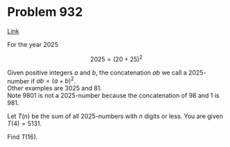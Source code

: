 # Problem 932

[Link](https://projecteuler.net/problem=932)

For the year $2025$

$$2025 = (20 + 25)^2$$

Given positive integers $a$ and $b$, the concatenation $ab$ we call a $2025$-number if $ab = (a+b)^2$.  
Other examples are $3025$ and $81$.  
Note $9801$ is not a $2025$-number because the concatenation of $98$ and $1$ is $981$.

Let $T(n)$ be the sum of all $2025$-numbers with $n$ digits or less. You are given $T(4) = 5131$.

Find $T(16)$.
